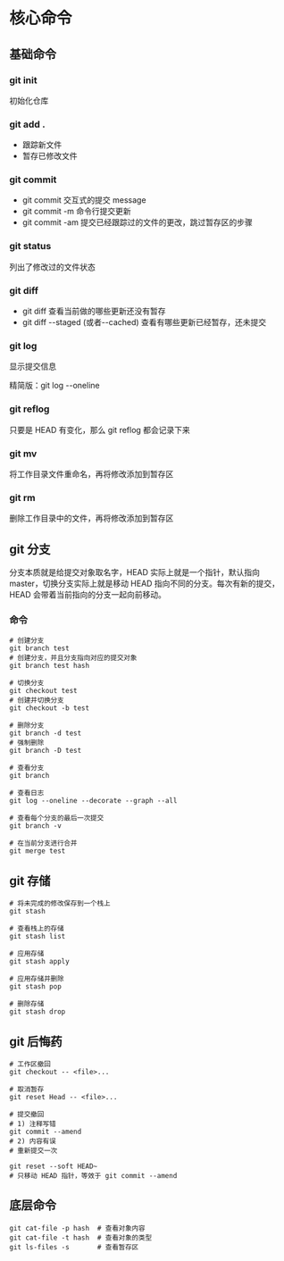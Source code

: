 # 核心命令

## 基础命令

### git init

初始化仓库

### git add .

- 跟踪新文件
- 暂存已修改文件

### git commit

- git commit 交互式的提交 message
- git commit -m 命令行提交更新
- git commit -am 提交已经跟踪过的文件的更改，跳过暂存区的步骤

### git status

列出了修改过的文件状态

### git diff

- git diff 查看当前做的哪些更新还没有暂存
- git diff --staged (或者--cached) 查看有哪些更新已经暂存，还未提交

### git log

显示提交信息

精简版：git log --oneline

### git reflog

只要是 HEAD 有变化，那么 git reflog 都会记录下来

### git mv

将工作目录文件重命名，再将修改添加到暂存区

### git rm

删除工作目录中的文件，再将修改添加到暂存区

## git 分支

分支本质就是给提交对象取名字，HEAD 实际上就是一个指针，默认指向 master，切换分支实际上就是移动 HEAD 指向不同的分支。每次有新的提交， HEAD 会带着当前指向的分支一起向前移动。

### 命令

```shell
# 创建分支
git branch test
# 创建分支，并且分支指向对应的提交对象
git branch test hash

# 切换分支
git checkout test
# 创建并切换分支
git checkout -b test

# 删除分支
git branch -d test
# 强制删除
git branch -D test

# 查看分支
git branch

# 查看日志
git log --oneline --decorate --graph --all

# 查看每个分支的最后一次提交
git branch -v

# 在当前分支进行合并
git merge test
```

## git 存储

```shell
# 将未完成的修改保存到一个栈上
git stash

# 查看栈上的存储
git stash list

# 应用存储
git stash apply

# 应用存储并删除
git stash pop

# 删除存储
git stash drop
```

## git 后悔药

```shell
# 工作区撤回
git checkout -- <file>...

# 取消暂存
git reset Head -- <file>...

# 提交撤回
# 1) 注释写错
git commit --amend
# 2) 内容有误
# 重新提交一次

git reset --soft HEAD~
# 只移动 HEAD 指针，等效于 git commit --amend
```

## 底层命令

```shell
git cat-file -p hash  # 查看对象内容
git cat-file -t hash  # 查看对象的类型
git ls-files -s       # 查看暂存区
```


